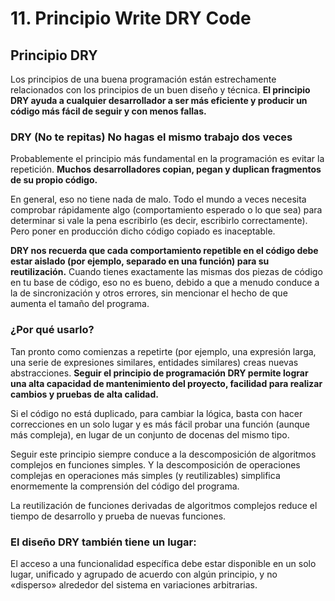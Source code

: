 # 11. Principio Write DRY Code

## **Principio DRY**

Los principios de una buena programación están estrechamente relacionados con los principios de un buen diseño y técnica. **El principio DRY ayuda a cualquier desarrollador a ser más eficiente y producir un código más fácil de seguir y con menos fallas.**

### **DRY (No te repitas) No hagas el mismo trabajo dos veces**

Probablemente el principio más fundamental en la programación es evitar la repetición. **Muchos desarrolladores copian, pegan y duplican fragmentos de su propio código.**

En general, eso no tiene nada de malo. Todo el mundo a veces necesita comprobar rápidamente algo (comportamiento esperado o lo que sea) para determinar si vale la pena escribirlo (es decir, escribirlo correctamente). Pero poner en producción dicho código copiado es inaceptable.

**DRY nos recuerda que cada comportamiento repetible en el código debe estar aislado (por ejemplo, separado en una función) para su reutilización.** Cuando tienes exactamente las mismas dos piezas de código en tu base de código, eso no es bueno, debido a que a menudo conduce a la de sincronización y otros errores, sin mencionar el hecho de que aumenta el tamaño del programa.

### **¿Por qué usarlo?**

Tan pronto como comienzas a repetirte (por ejemplo, una expresión larga, una serie de expresiones similares, entidades similares) creas nuevas abstracciones. **Seguir el principio de programación DRY permite lograr una alta capacidad de mantenimiento del proyecto, facilidad para realizar cambios y pruebas de alta calidad.**

Si el código no está duplicado, para cambiar la lógica, basta con hacer correcciones en un solo lugar y es más fácil probar una función (aunque más compleja), en lugar de un conjunto de docenas del mismo tipo.

Seguir este principio siempre conduce a la descomposición de algoritmos complejos en funciones simples. Y la descomposición de operaciones complejas en operaciones más simples (y reutilizables) simplifica enormemente la comprensión del código del programa.

La reutilización de funciones derivadas de algoritmos complejos reduce el tiempo de desarrollo y prueba de nuevas funciones.

### **El diseño DRY también tiene un lugar:**

El acceso a una funcionalidad específica debe estar disponible en un solo lugar, unificado y agrupado de acuerdo con algún principio, y no «disperso» alrededor del sistema en variaciones arbitrarias.
